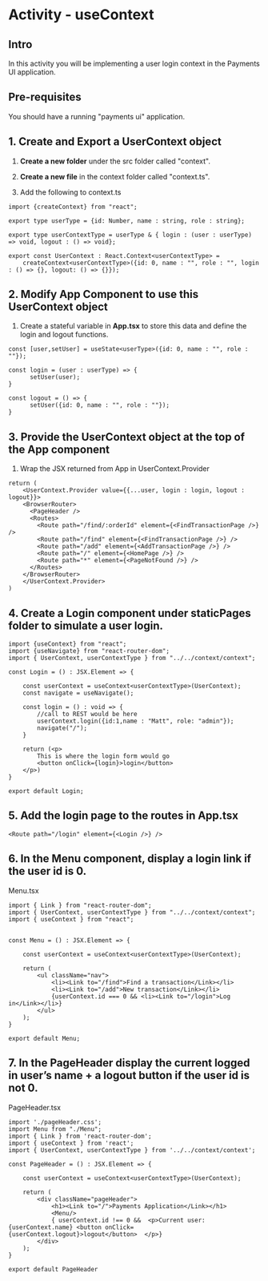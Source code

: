 # Activity - useContext

## Intro

In this activity you will be implementing a user login context in the Payments UI application.

## Pre-requisites

You should have a running "payments ui" application.

## 1. Create and Export a UserContext object  

1. **Create a new folder** under the src folder called "context".

2. **Create a new file** in the context folder called "context.ts". 

3. Add the following to context.ts

```
import {createContext} from "react";

export type userType = {id: Number, name : string, role : string};

export type userContextType = userType & { login : (user : userType) => void, logout : () => void};

export const UserContext : React.Context<userContextType> = 
    createContext<userContextType>({id: 0, name : "", role : "", login : () => {}, logout: () => {}});
```

## 2. Modify App Component to use this UserContext object

 1. Create a stateful variable in **App.tsx** to store this data and define the login and logout functions. 

```
const [user,setUser] = useState<userType>({id: 0, name : "", role : ""});

const login = (user : userType) => {
      setUser(user);
}

const logout = () => {
      setUser({id: 0, name : "", role : ""});
}
```

## 3. Provide the UserContext object at the top of the App component

1. Wrap the JSX returned from App in UserContext.Provider 

```
return (
    <UserContext.Provider value={{...user, login : login, logout : logout}}>
    <BrowserRouter>
      <PageHeader />
      <Routes>
        <Route path="/find/:orderId" element={<FindTransactionPage />} />
        <Route path="/find" element={<FindTransactionPage />} />
        <Route path="/add" element={<AddTransactionPage />} />
        <Route path="/" element={<HomePage />} />
        <Route path="*" element={<PageNotFound />} />
      </Routes>
    </BrowserRouter>
    </UserContext.Provider>
)
```
 
## 4. Create a Login component under staticPages folder to simulate a user login. 

```
import {useContext} from "react";
import {useNavigate} from "react-router-dom";
import { UserContext, userContextType } from "../../context/context";

const Login = () : JSX.Element => {

    const userContext = useContext<userContextType>(UserContext);
    const navigate = useNavigate();

    const login = () : void => {
        //call to REST would be here
        userContext.login({id:1,name : "Matt", role: "admin"});
        navigate("/");
    }

    return (<p>
        This is where the login form would go
        <button onClick={login}>login</button>
    </p>)
}

export default Login;
```


## 5. Add the login page to the routes in App.tsx

```
<Route path="/login" element={<Login />} />
```

## 6. In the Menu component, display a login link if the user id is 0.

Menu.tsx

```
import { Link } from "react-router-dom";
import { UserContext, userContextType } from "../../context/context";
import { useContext } from "react";


const Menu = () : JSX.Element => {

    const userContext = useContext<userContextType>(UserContext);

    return (
        <ul className="nav">
            <li><Link to="/find">Find a transaction</Link></li>
            <li><Link to="/add">New transaction</Link></li>
            {userContext.id === 0 && <li><Link to="/login">Log in</Link></li>}
        </ul>
    );
}

export default Menu;
```

## 7. In the PageHeader display the current logged in user’s name + a logout button if the user id is not 0.

PageHeader.tsx

```
import './pageHeader.css';
import Menu from "./Menu";
import { Link } from 'react-router-dom';
import { useContext } from 'react';
import { UserContext, userContextType } from '../../context/context';

const PageHeader = () : JSX.Element => {

    const userContext = useContext<userContextType>(UserContext);

    return (
        <div className="pageHeader">
            <h1><Link to="/">Payments Application</Link></h1>
            <Menu/>
            { userContext.id !== 0 &&  <p>Current user: {userContext.name} <button onClick={userContext.logout}>logout</button>  </p>}
        </div>
    );
}

export default PageHeader
```
 
